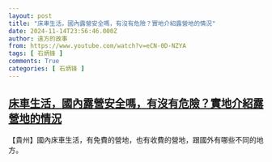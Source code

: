 ```yaml
---
layout: post
title: "床車生活，國內露營安全嗎，有沒有危險？實地介紹露營地的情況"
date: 2024-11-14T23:56:46.000Z
author: 遠方的故事
from: https://www.youtube.com/watch?v=eCN-0D-NZYA
tags: [ 石炳锋 ]
comments: True
categories: [ 石炳锋 ]
---
```

<!--1731628606000-->
[床車生活，國內露營安全嗎，有沒有危險？實地介紹露營地的情況](https://www.youtube.com/watch?v=eCN-0D-NZYA)
------

<div>
【貴州】國內床車生活，有免費的營地，也有收費的營地，跟國外有哪些不同的地方。
</div>
